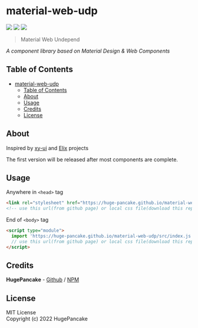 # material-web-udp

![](https://img.shields.io/badge/version-dev-blue)
![](https://img.shields.io/badge/npm-unpublished-red)
[![](https://img.shields.io/badge/demo-github%20pages-white)](./demos/index.html)

> Material Web Undepend

_A component library based on Material Design & Web Components_

## Table of Contents

- [material-web-udp](#material-web-udp)
  - [Table of Contents](#table-of-contents)
  - [About](#about)
  - [Usage](#usage)
  - [Credits](#credits)
  - [License](#license)

## About

Inspired by [xy-ui](https://github.com/XboxYan/xy-ui) and [Elix](https://github.com/elix/elix) projects

The first version will be released after most components are complete.

## Usage

Anywhere in `<head>` tag

```html
<link rel="stylesheet" href="https://huge-pancake.github.io/material-web-udp/src/index.css" />
<!-- use this url(from github page) or local css file(download this repositories) -->
```

End of `<body>` tag

```html
<script type="module">
  import 'https://huge-pancake.github.io/material-web-udp/src/index.js';
  // use this url(from github page) or local css file(download this repositories)
</script>
```

## Credits

**HugePancake** -
[Github](https://github.com/huge-pancake) / [NPM](https://www.npmjs.com/~huge-pancake)

## License

MIT License  
Copyright (c) 2022 HugePancake

